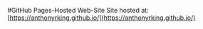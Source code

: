#GitHub Pages-Hosted Web-Site
Site hosted at: [https://anthonyrking.github.io/](https://anthonyrking.github.io/)
